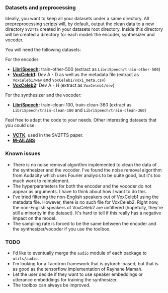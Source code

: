 ### Datasets and preprocessing
Ideally, you want to keep all your datasets under a same directory. All prepreprocessing scripts will, by default, output the clean data to a new directory  `SV2TTS` created in your datasets root directory. Inside this directory will be created a directory for each model: the encoder, synthesizer and vocoder.

You will need the following datasets:

For the encoder:
- **[LibriSpeech](http://www.openslr.org/12/):** train-other-500 (extract as `LibriSpeech/train-other-500`)
- **[VoxCeleb1](http://www.robots.ox.ac.uk/~vgg/data/voxceleb/vox1.html):** Dev A - D as well as the metadata file (extract as `VoxCeleb1/wav` and `VoxCeleb1/vox1_meta.csv`)
- **[VoxCeleb2](http://www.robots.ox.ac.uk/~vgg/data/voxceleb/vox2.html):** Dev A - H (extract as `VoxCeleb1/dev`)

For the synthesizer and the vocoder: 
- **[LibriSpeech](http://www.openslr.org/12/):** train-clean-100, train-clean-360 (extract as `LibriSpeech/train-clean-100` and `LibriSpeech/train-clean-360`)
 
Feel free to adapt the code to your needs. Other interesting datasets that you could use:
- **[VCTK](https://homepages.inf.ed.ac.uk/jyamagis/page3/page58/page58.html)**, used in the SV2TTS paper.
- **[M-AILABS](https://www.caito.de/2019/01/the-m-ailabs-speech-dataset/)**
 
 
### Known issues
- There is no noise removal algorithm implemented to clean the data of the synthesizer and the vocoder. I've found the noise removal algorithm from Audacity which uses Fourier analysis to be quite good, but it's too much work to reimplement.
- The hyperparameters for both the encoder and the vocoder do not appear as arguments. I have to think about how I want to do this. 
- I've tried filtering the non-English speakers out of VoxCeleb1 using the metadata file. However, there is no such file for VoxCeleb2. Right now, the non-English speakers of VoxCeleb2 are unfiltered (hopefully, they're still a minority in the dataset). It's hard to tell if this really has a negative impact on the model.
- The sampling rate is forced to be the same between the encoder and the synthesizer/vocoder if you use the toolbox.


### TODO
- I'd like to eventually merge the `audio` module of each package to `utils/audio`.
- I'm looking for a Tacotron framework that is pytorch-based, but that is as good as the tensorflow implementation of Rayhane Mamah.
- Let the user decide if they want to use speaker embeddings or utterance embeddings for training the synthesizer.
- The toolbox can always be improved.
